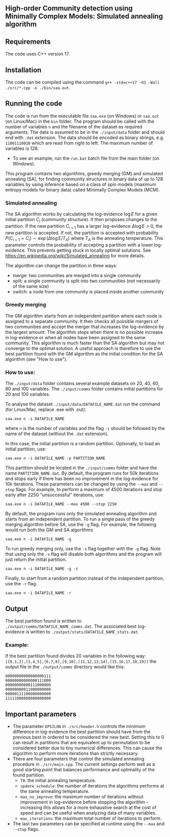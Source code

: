 ## High-order Community detection using Minimally Complex Models: Simulated annealing algorithm
## Requirements
The code uses C++ version 17.

## Installation

The code can be compiled using the command `g++ -std=c++17 -O3 -Wall ./src/*.cpp -o ./bin/saa.out`.

## Running the code

The code is run from the executable file `saa.exe` (on Windows) or `saa.out` (on Linux/Mac) in the `bin` folder. The program should be called with the number of variables `n` and the filename of the dataset as required arguments. The data is assumed to be in the `./input/data` folder and should end with `.dat` extension. The data should be encoded as binary strings, e.g. `11001110010` which are read from right to left. The maximum number of variables is 128.

- To see an example, run the `run.bat` batch file from the main folder (on Windows).

This program contains two algorithms, greedy merging (GM) and simulated annealing (SA), for finding community structures in binary data of up to 128 variables by using inference based on a class of spin models (maximum entropy models for binary data) called Minimally Complex Models (MCM). 
### Simulated annealing
The SA algorithm works by calculating the log-evidence $\log E$ for a given initial partition $C_i$ (community structure). It then proposes changes to the partition.
If the new partition $C_{i+1}$ has a larger log-evidence $\Delta \log E > 0$, the new partition is accepted. If not, the partition is accepted with probability $P(C_{i+1}=C_i)\sim \exp(\Delta \log E/T_A)$ where $T_A$ is the annealing temperature. This parameter controls the probability of accepting a partition with a lower log-evidence. This prevents getting stuck in locally optimal solutions. See https://en.wikipedia.org/wiki/Simulated_annealing for more details.

The algorithm can change the partition in three ways:
- merge: two communities are merged into a single community
- split: a single community is split into two communities (not necessarily of the same size)
- switch: a node from one community is placed inside another community
### Greedy merging
The GM algorithm starts from an independent partition where each node is assigned to a separate community. It then checks all possible mergers of two communities and accept the merger that increases the log-evidence by the largest amount. The algorithm stops when there is no possible increase in log-evidence or when all nodes have been assigned to the same community. This algorithm is much faster than the SA algorithm but may not converge to the optimal solution. A useful approach is therefore to use the best partition found with the GM algorithm as the initial condition for the SA algorithm (see "How to use").


### How to use:

The `./input/data` folder contains several example datasets on 20, 40, 60, 80 and 100 variables. The `./input/comms` folder contains initial partitions for 20 and 100 variables.

To analyse the dataset `./input/data/DATAFILE_NAME.dat` run the command (for Linux/Mac, replace .exe with .out):

`saa.exe n -i DATAFILE_NAME`

where `n` is the number of variables and the flag `-i` should be followed by the name of the dataset (without the `.dat` extension).

In this case, the initial partition is a random partition. Optionally, to load an initial partition, use:

`saa.exe n -i DATAFILE_NAME -p PARTITION_NAME`

This partition should be located in the `./input/comms` folder and have the name `PARTITION_NAME.dat`. By default, the program runs for 50k iterations and stops early if there has been no improvement in the log-evidence for 10k iterations. These parameters can be changed by using the `--max` and `--stop` flags. For example, to perform a maximum of 4500 iterations and stop early after 2250 "unsuccessful" iterations, use:

`saa.exe n -i DATAFILE_NAME --max 4500 --stop 2250`

By default, the program runs only the simulated annealing algorithm and starts from an independent partition. To run a single pass of the greedy merging algorithm before SA, use the `-g` flag. For example, the following would run both the GM and SA algorithms

`saa.exe n -i DATAFILE_NAME -g`

To run greedy merging only, use the `-s` flag together with the `-g` flag. Note that using only the `-s` flag will disable both algorithms and the program will just return the initial partition.

`saa.exe n -i DATAFILE_NAME -g -s`

Finally, to start from a random partition instead of the independent partition, use the `-r` flag. 

`saa.exe n -i DATAFILE_NAME -r`

## Output 

The best partition found is written to `./output/comms/DATAFILE_NAME_comms.dat`. The associated best log-evidence is written to `./output/stats/DATAFILE_NAME_stats.dat`. 

### Example: 

If the best partition found divides 20 variables in the following way: `[[0,1,2],[3,4,5],[6,7,8],[9,10],[11,12,13,14],[15,16,17,18,19]]` the output file in the `./output/comms` directory would like this:

```
00000000000000000111
00000000000000111000
00000000000111000000
00000000011000000000
00000111100000000000
11111000000000000000
```

## Important parameters

- The parameter `EPSILON` in `./src/header.h` controls the minimum difference in log-evidence the best partition should have from the previous best in ordered to be considered the new best. Setting this to 0 can result in partitions that are equivalent up to permutation to be considered better due to tiny numerical differences. This can cause the algorithm to perform more iterations than strictly necessary.
- There are four parameters that control the simulated annealing procedure in `./src/main.cpp`. The current settings perform well as a good starting point that balances performance and optimality of the found partition. 
  - `T0`: the initial annealing temperature.
  - `update_schedule`: the number of iterations the algorithms performs at the same annealing temperature.
  - `max_no_improve`: the maximum number of iterations without improvement in log-evidence before stopping the algorithm - increasing this allows for a more exhaustive search at the cost of speed and can be useful when analyzing data of many variables.
  - `max_iterations`: the maximum total number of iterations to perform.
- The last two parameters can be specified at runtime using the `--max` and `--stop` flags.
